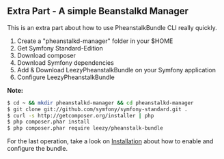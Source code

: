 ## Extra Part - A simple Beanstalkd Manager

This is an extra part about how to use PheanstalkBundle CLI really quickly.

1. Create a "pheanstalkd-manager" folder in your $HOME
2. Get Symfony Standard-Edition
3. Download composer
4. Download Symfony dependencies
5. Add & Download LeezyPheanstalkBundle on your Symfony application
6. Configure LeezyPheanstalkBundle

**Note:**

``` bash
$ cd ~ && mkdir pheanstalkd-manager && cd pheanstalkd-manager    
$ git clone git://github.com/symfony/symfony-standard.git .
$ curl -s http://getcomposer.org/installer | php
$ php composer.phar install
$ php composer.phar require leezy/pheanstalk-bundle
```

For the last operation, take a look on [Installation](https://github.com/armetiz/LeezyPheanstalkBundle/blob/master/src/Resources/doc/1-installation.md) about how to enable and configure the bundle.
